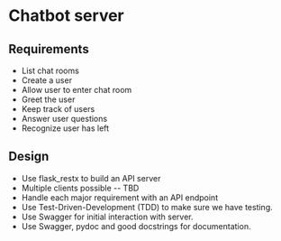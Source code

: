 # Chatbot server

## Requirements

- List chat rooms
- Create a user
- Allow user to enter chat room
- Greet the user
- Keep track of users
- Answer user questions
- Recognize user has left

## Design

- Use flask_restx to build an API server
- Multiple clients possible -- TBD
- Handle each major requirement with an API endpoint
- Use Test-Driven-Development (TDD) to make sure we have testing.
- Use Swagger for initial interaction with server.
- Use Swagger, pydoc and good docstrings for documentation.


